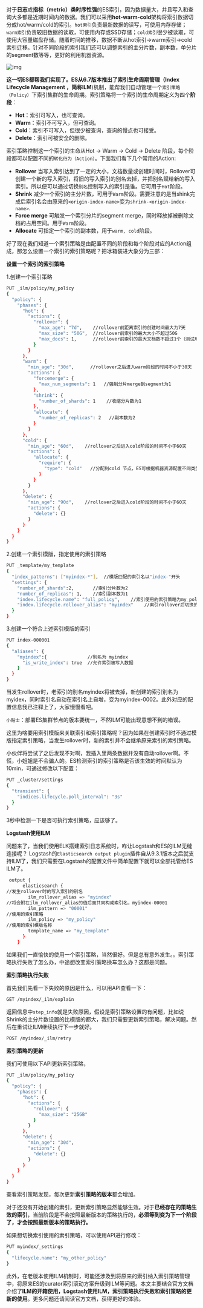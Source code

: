 对于**日志**或**指标（metric）类时序性强**的ES索引，因为数据量大，并且写入和查询大多都是近期时间内的数据。我们可以采用**hot-warm-cold**架构将索引数据切分成hot/warm/cold的索引。`hot索引`负责最新数据的读写，可使用内存存储；`warm索引`负责较旧数据的读取，可使用内存或SSD存储；`cold索引`很少被读取，可使用大容量磁盘存储。随着时间的推移，数据不断从hot索引->warm索引->cold索引迁移。针对不同阶段的索引我们还可以调整索引的主分片数，副本数，单分片的segment数等等，更好的利用机器资源。





![img](https://pic4.zhimg.com/80/v2-eebba36400c88fa33dc0cdadcad21bcb_720w.webp)





**这一切ES都帮我们实现了。**ES从6.7版本推出了**索引生命周期管理（Index Lifecycle Management ，简称ILM**)机制，能帮我们自动管理一个`索引策略（Policy）`下索引集群的生命周期。索引策略将一个索引的生命周期定义为四个**阶段**：



- **Hot**：索引可写入，也可查询。
- **Warm**：索引不可写入，但可查询。
- **Cold**：索引不可写入，但很少被查询，查询的慢点也可接受。
- **Delete**：索引可被安全的删除。



索引策略控制这一个索引的生命从Hot -> Warm -> Cold -> Delete 阶段，每个阶段都可以配置不同的`转化行为（Action）`。下面我们看下几个常用的Action:



- **Rollover** 当写入索引达到了一定的大小，文档数量或创建时间时，Rollover可创建一个新的写入索引，将旧的写入索引的别名去掉，并把别名赋给新的写入索引。所以便可以通过切换`别名`控制写入的索引是谁。它可用于`Hot`阶段。
- **Shrink** 减少一个索引的主分片数，可用于`Warm`阶段。需要注意的是当shink完成后索引名会由原来的`<origin-index-name>`变为`shrink-<origin-index-name>`.
- **Force merge** 可触发一个索引分片的segment merge，同时释放掉被删除文档的占用空间。用于`Warm`阶段。
- **Allocate** 可指定一个索引的副本数，用于`warm, cold`阶段。



好了现在我们知道一个索引策略是由配置不同的阶段和每个阶段对应的Action组成，那怎么设置一个索引的索引策略呢？把冰箱装进大象分为三部：



**设置一个索引的索引策略**



1.创建一个索引策略

```bash
PUT _ilm/policy/my_policy
{
  "policy": {
    "phases": {
      "hot": {
        "actions": {
          "rollover": {
            "max_age": "7d",	//rollover前距离索引的创建时间最大为7天
            "max_size": "50G",  //rollover前索引的最大大小不超过50G
            "max_docs": 1,      //rollover前索引的最大文档数不超过1个（测试用）
          }
        }
      },
      "warm": {
        "min_age": "30d",      //rollover之后进入warm阶段的时间不小于30天
        "actions": {
          "forcemerge": {
            "max_num_segments": 1   //强制分片merge到segment为1
          },
          "shrink": {
            "number_of_shards": 1    //收缩分片数为1
          },
          "allocate": {
            "number_of_replicas": 2   //副本数为2
          }
        }
      },
      "cold": {
        "min_age": "60d",    //rollover之后进入cold阶段的时间不小于60天
        "actions": {
          "allocate": {
            "require": {
              "type": "cold"   //分配到cold 节点，ES可根据机器资源配置不同类型的节点
            }
          }
        }
      },
      "delete": {
        "min_age": "90d",    //rollover之后进入cold阶段的时间不小于60天
        "actions": {
          "delete": {}
        }
      }
    }
  }
}
```

2.创建一个索引模版，指定使用的索引策略

```bash
PUT _template/my_template
{
  "index_patterns": ["myindex-*"],  //模版匹配的索引名以"index-"开头
  "settings": {
    "number_of_shards":2,		//索引分片数为2
    "number_of_replicas": 1,	//索引副本数为1 
    "index.lifecycle.name": "full_policy",    //索引使用的索引策略为my_policy
    "index.lifecycle.rollover_alias": "myindex"    //索引rollover后切换的索引别名为  test-alias
  }
}
```

3.创建一个符合上述索引模版的索引

```bash
PUT index-000001
{
  "aliases": {
    "myindex":{ 			  //别名为 myindex
      "is_write_index": true  //允许索引被写入数据
    }
  }
}
```

当发生rollover时，老索引的别名myindex将被去掉，新创建的索引别名为myidex，同时索引名自动在索引名上自增，变为myindex-0002。此外对应的配置信息我已注释上了，大家慢慢看吧。



`小贴士`：部署ES集群节点的版本要统一，不然ILM可能出现意想不到的错误。



这里为啥要用索引模版来关联索引和索引策略呢？因为如果在创建索引时不通过模版指定索引策略，当发生rollover时，新的索引并不会继承原来索引的索引策略。



小伙伴将尝试了之后发现不对啊，我插入里两条数据并没有自动rollover啊。不慌，小姐姐是不会骗人的。ES检测索引的索引策略是否该生效的时间默认为10min，可通过修改以下配置：



```bash
PUT _cluster/settings
{
  "transient": {
    "indices.lifecycle.poll_interval": "3s" 
  }
}
```

3秒中检测一下是否可执行索引策略，应该够了。



**Logstash使用ILM**



问题来了，当我们使用ELK搭建索引日志系统时，咋让Logstash和ES的ILM无缝连接呢？ Logstash的`Elasticsearch output plugin`插件自从9.3.1版本之后就支持ILM了，我们只需要在Logstash的配置文件中简单配置下就可以全部托管给ES ILM了。



```bash
 output {
      elasticsearch {
//发生rollover时的写入索引的别名
        ilm_rollover_alias => "myindex"
//将会附在ilm_rollover_alias的值后面共同构成索引名，myindex-00001
        ilm_pattern => "00001"
//使用的索引策略
        ilm_policy => "my_policy"
//使用的索引模版名称
        template_name => "my_template"
      }
    }
```

如果我们一直愉快的使用一个索引策略，当然很好。但是总有意外发生。。索引策略执行失败了怎么办，中途想改变索引策略换车怎么办？这都是问题。



**索引策略执行失败**



首先我们先看一下失败的原因是什么，可以用API查看一下：



```bash
GET /myindex/_ilm/explain
```

返回信息中`step_info`就是失败原因，假设是索引策略设置的有问题，比如说Shrink的主分片数设置的比模版的都大，我们只需要更新索引策略，解决问题。然后在重试让ILM继续执行下一步就好。



```bash
POST /myindex/_ilm/retry
```

**索引策略的更新**



我们可使用以下API更新索引策略，



```bash
PUT _ilm/policy/my_policy
{
  "policy": {
    "phases": {
      "hot": {
        "actions": {
          "rollover": {
            "max_size": "25GB"
          }
        }
      },
      "delete": {
        "min_age": "30d",
        "actions": {
          "delete": {}
        }
      }
    }
  }
}
```

查看索引策略发现，每次更新**索引策略的版本**都会增加。



对于还没有开始创建的索引，更新索引策略显然能够生效。对于**已经存在的策略生效的索引**，当前阶段是不会按照最新版本的策略执行的，**必须等到变为下一个阶段了，才会按照最新版本的策略执行。**



如果想切换索引使用的索引策略，可以使用API进行修改：



```bash
PUT myindex/_settings
{
  "lifecycle.name": "my_other_policy"
}
```

此外，在老版本使用ILM机制时，可能还涉及到将原来的索引纳入索引策略管理中，将原来ES的curator索引滚动方案升级到ILM等问题。本文主要结合官方文档介绍了**ILM的开箱使用，Logstash使用ILM，索引策略执行失败和索引策略的更新的使用**。更多问题还请阅读官方文档，获得更好的体验。